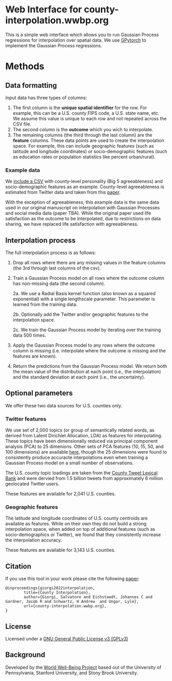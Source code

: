 # Web Interface for county-interpolation.wwbp.org

This is a simple web interface which allows you to run Gaussian Process regressions for interpolation over spatial data. We use [GPytorch](https://www.gnu.org/licenses/gpl-3.0.en.html) to implement the Gaussian Process regressions.

# Methods

## Data formatting

Input data has three types of columns:

1. The first column is the **unique spatial identifier** for the row. For example, this can be a U.S. county FIPS code, a U.S. state name, etc. We assume this value is unique to each row and not repeated across the CSV file.
2. The second column is the **outcome** which you wich to interpolate.
3. The remaining columns (the third through the last column) are the **feature** columns. These data points are used to create the interpolation space. For example, this can include geographic features (such as latitude and longitude coordinates) or socio-demographic features (such as education rates or population statistics like percent urban/rural).  

### Example data

We [include a CSV](https://github.com/sjgiorgi/county-interpolation.wwbp.org/blob/master/static/example_data.csv) with county-level personality (Big 5 agreeableness) and socio-demographic features as an example. County-level agreeableness is estimated from Twitter data and taken from this [paper](http://doi.org/10.1111/jopy.12674). 

With the exception of agreeableness, this example data is the same data used in our original manuscript on interpolation with Gaussian Processes and social media data (paper TBA). While the original paper used life satisfaction as the outcome to be interpolated, due to restrictions on data sharing, we have replaced life satisfaction with agreeableness. 

## Interpolation process

The full interpolation process is as follows:

1. Drop all rows where there are any missing values in the feature columns (the 3rd through last columns of the csv).
2. Train a Gaussian Process model on all rows where the outcome column has non-missing data (the second column).
    
    2a. We use a Radial Basis kernel function (also known as a squared exponential) with a single lengthscale parameter. This parameter is learned from the training data.

    2b. Optionally add the Twitter and/or geographic features to the interpolation space.

    2c. We train the Gaussian Process model by iterating over the training data 500 times.

3. Apply the Gaussian Process model to any rows where the outcome column is missing (i.e. interpolate where the outcome is missing and the features are known).

4. Return the predictions from the Gaussian Process model. We return both the mean value of the distribution at each point (i.e., the interpolation) and the standard deviation at each point (i.e., the uncertainty). 


## Optional parameters

We offer these two data sources for U.S. counties only. 

### Twitter features

We use set of 2,000 topics (or group of semantically related words, as derived from Latent Dirichlet Allocation, LDA) as features for interpolating. These topics have been dimensionally reduced via principal component analysis (PCA) to 25 dimenions. Other sets of PCA features (10, 15, 50, and 100 dimensions) are available [here](https://osf.io/edjak/?view_only=1ce6f885228747ffaa8a823eb17fde26), though the 25 dimensions were found to consistently produce accuracte interpolations even when training a Gaussian Process model on a small number of observations. 

The U.S. county topic loadings are taken from the [County Tweet Lexical Bank](https://github.com/wwbp/county_tweet_lexical_bank) and were dervied from 1.5 billion tweets from approximately 6 million geolocated Twitter users. 

These features are available for 2,041 U.S. counties.

### Geographic features

The latitude and longitude coordinates of U.S. county centroids are available as features. While on their own they do not build a strong interpolation space, when added on top of additional features (such as socio-demographics or Twitter), we found that they consistently increase the interpolation accuracy. 

These features are available for 3,143 U.S. counties.


## Citation

If you use this tool in your work please cite the following [paper]():

```
@inproceedings{giorgi2022interpolation,
        title={County Interpolation},
        author={Giorgi, Salvatore and Eichstaedt, Johannes C and Gardner, Jacob R and Schwartz, H Andrew  and Ungar, Lyle},
        url={county-interpolation.wwbp.org},
}
```

## License

Licensed under a [GNU General Public License v3 (GPLv3)](https://www.gnu.org/licenses/gpl-3.0.en.html)

## Background

Developed by the [World Well-Being Project](http://www.wwbp.org) based out of the University of Pennsylvania, Stanford University, and Stony Brook University. 
